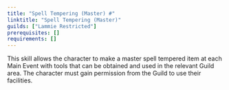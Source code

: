 ```yaml
---
title: "Spell Tempering (Master) #"
linktitle: "Spell Tempering (Master)"
guilds: ["Lammie Restricted"]
prerequisites: []
requirements: []
---
```

This skill allows the character to make a master spell tempered item at each Main Event with tools that can be obtained and used in the relevant Guild area. The character must gain permission from the Guild to use their facilities.